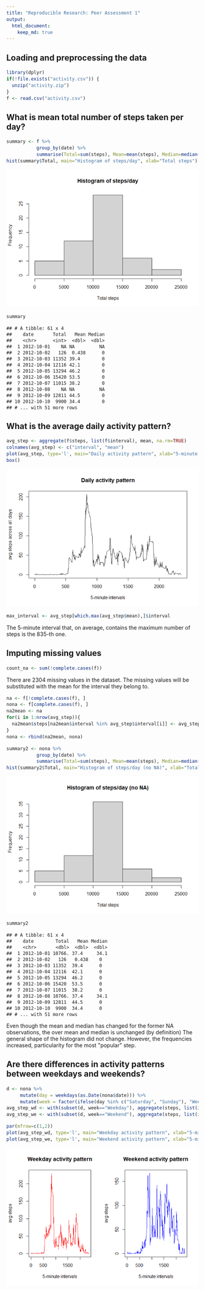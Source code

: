 ```yaml
---
title: "Reproducible Research: Peer Assessment 1"
output: 
  html_document:
    keep_md: true
---
```



## Loading and preprocessing the data


```r
library(dplyr)
if(!file.exists("activity.csv")) {
  unzip("activity.zip")
}
f <- read.csv("activity.csv")
```

## What is mean total number of steps taken per day?


```r
summary <- f %>% 
           group_by(date) %>% 
           summarise(Total=sum(steps), Mean=mean(steps), Median=median(steps))
hist(summary$Total, main="Histogram of steps/day", xlab="Total steps")
```

![](PA1_template_files/figure-html/summary-1.png)<!-- -->

```r
summary
```

```
## # A tibble: 61 x 4
##    date       Total   Mean Median
##    <chr>      <int>  <dbl>  <dbl>
##  1 2012-10-01    NA NA         NA
##  2 2012-10-02   126  0.438      0
##  3 2012-10-03 11352 39.4        0
##  4 2012-10-04 12116 42.1        0
##  5 2012-10-05 13294 46.2        0
##  6 2012-10-06 15420 53.5        0
##  7 2012-10-07 11015 38.2        0
##  8 2012-10-08    NA NA         NA
##  9 2012-10-09 12811 44.5        0
## 10 2012-10-10  9900 34.4        0
## # ... with 51 more rows
```


## What is the average daily activity pattern?


```r
avg_step <- aggregate(f$steps, list(f$interval), mean, na.rm=TRUE)
colnames(avg_step) <- c("interval", "mean")
plot(avg_step, type='l', main="Daily activity pattern", xlab="5-minute intervals", ylab="avg steps across all days")
box()
```

![](PA1_template_files/figure-html/unnamed-chunk-2-1.png)<!-- -->


```r
max_interval <- avg_step[which.max(avg_step$mean),]$interval
```
The 5-minute interval that, on average, contains the maximum number of steps is the 835-th one.

## Imputing missing values

```r
count_na <- sum(!complete.cases(f))
```
There are 2304 missing values in the dataset. The missing values will be substituted with the mean for the interval they belong to.


```r
na <- f[!complete.cases(f), ]
nona <- f[complete.cases(f), ]
na2mean <- na
for(i in 1:nrow(avg_step)){
  na2mean$steps[na2mean$interval %in% avg_step$interval[i]] <- avg_step$mean[i]
}
nona <- rbind(na2mean, nona)
```


```r
summary2 <- nona %>% 
           group_by(date) %>% 
           summarise(Total=sum(steps), Mean=mean(steps), Median=median(steps))
hist(summary2$Total, main="Histogram of steps/day (no NA)", xlab="Total steps")
```

![](PA1_template_files/figure-html/unnamed-chunk-3-1.png)<!-- -->

```r
summary2
```

```
## # A tibble: 61 x 4
##    date        Total   Mean Median
##    <chr>       <dbl>  <dbl>  <dbl>
##  1 2012-10-01 10766. 37.4     34.1
##  2 2012-10-02   126   0.438    0  
##  3 2012-10-03 11352  39.4      0  
##  4 2012-10-04 12116  42.1      0  
##  5 2012-10-05 13294  46.2      0  
##  6 2012-10-06 15420  53.5      0  
##  7 2012-10-07 11015  38.2      0  
##  8 2012-10-08 10766. 37.4     34.1
##  9 2012-10-09 12811  44.5      0  
## 10 2012-10-10  9900  34.4      0  
## # ... with 51 more rows
```
Even though the mean and median has changed for the former NA observations, the over mean and median is unchanged (by definition) The general shape of the histogram did not change. However, the frequencies increased, particularity for the most "popular" step.

## Are there differences in activity patterns between weekdays and weekends?

```r
d <- nona %>% 
     mutate(day = weekdays(as.Date(nona$date))) %>% 
     mutate(week = factor(ifelse(day %in% c("Saturday", "Sunday"), "Weekend", "Weekday"), levels=c("Weekend", "Weekday")))
avg_step_wd <- with(subset(d, week=="Weekday"), aggregate(steps, list(interval), mean))
avg_step_we <- with(subset(d, week=="Weekend"), aggregate(steps, list(interval), mean))
```


```r
par(mfrow=c(1,2))
plot(avg_step_wd, type='l', main="Weekday activity pattern", xlab="5-minute intervals", ylab="avg steps")
plot(avg_step_we, type='l', main="Weekend activity pattern", xlab="5-minute intervals", ylab="avg steps")
```

![](PA1_template_files/figure-html/unnamed-chunk-5-1.png)<!-- -->

